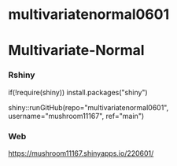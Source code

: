 # multivariatenormal0601
# Multivariate-Normal

### Rshiny
if(!require(shiny)) install.packages("shiny")

shiny::runGitHub(repo="multivariatenormal0601", username="mushroom11167", ref="main")

### Web
https://mushroom11167.shinyapps.io/220601/
